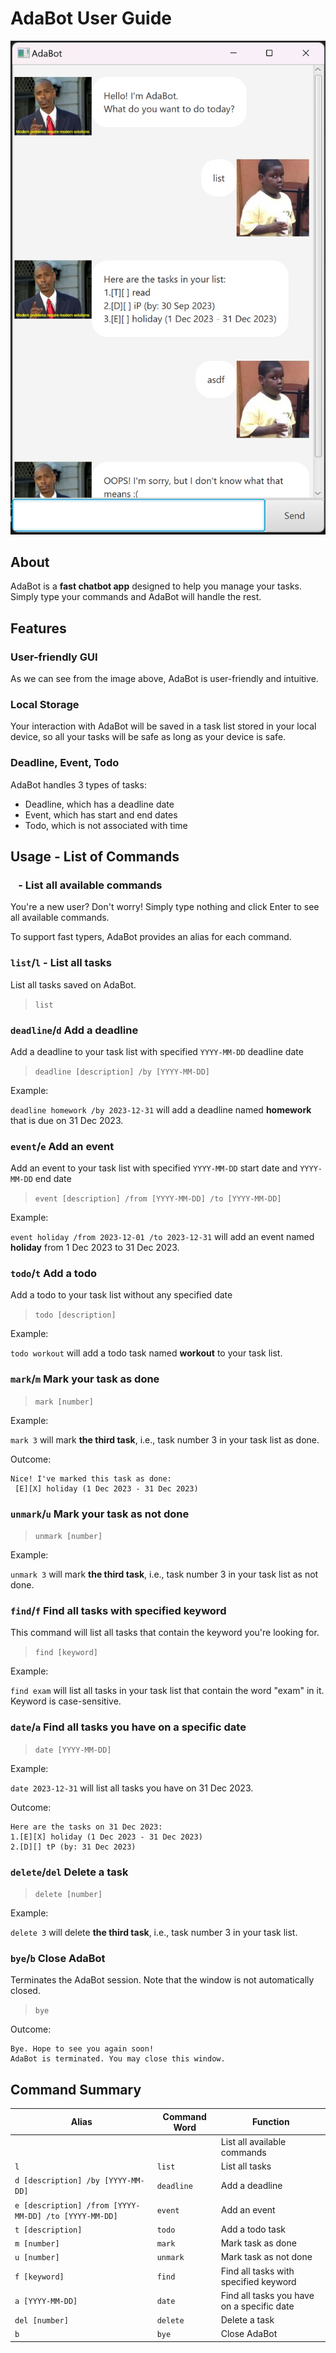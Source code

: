# AdaBot User Guide

![UI Example](Ui.png)

## About

AdaBot is a **fast chatbot app** designed to help you manage your tasks.
Simply type your commands and AdaBot will handle the rest.

## Features

### User-friendly GUI

As we can see from the image above, AdaBot is user-friendly and intuitive.

### Local Storage

Your interaction with AdaBot will be saved in a task list stored in your local device,
so all your tasks will be safe as long as your device is safe.

### Deadline, Event, Todo

AdaBot handles 3 types of tasks:

- Deadline, which has a deadline date
- Event, which has start and end dates
- Todo, which is not associated with time

## Usage - List of Commands

### ` ` - List all available commands

You're a new user? Don't worry! Simply type nothing and click Enter to see all available commands.

To support fast typers, AdaBot provides an alias for each command.

### `list`/`l` - List all tasks

List all tasks saved on AdaBot.

> `list`

### `deadline`/`d` Add a deadline

Add a deadline to your task list with specified `YYYY-MM-DD` deadline date

> `deadline [description] /by [YYYY-MM-DD]`

Example:

`deadline homework /by 2023-12-31` will add a deadline named **homework** that is due on 31 Dec 2023.

### `event`/`e` Add an event

Add an event to your task list with specified `YYYY-MM-DD` start date and `YYYY-MM-DD` end date

> `event [description] /from [YYYY-MM-DD] /to [YYYY-MM-DD]`

Example:

`event holiday /from 2023-12-01 /to 2023-12-31` will add an event named **holiday** from 1 Dec 2023 to 31 Dec 2023.

### `todo`/`t` Add a todo

Add a todo to your task list without any specified date

> `todo [description]`

Example:

`todo workout` will add a todo task named **workout** to your task list.

### `mark`/`m` Mark your task as done

> `mark [number]`

Example:

`mark 3` will mark **the third task**, i.e., task number 3 in your task list as done.

Outcome:

```
Nice! I've marked this task as done:
 [E][X] holiday (1 Dec 2023 - 31 Dec 2023)
```

### `unmark`/`u` Mark your task as not done

> `unmark [number]`

Example:

`unmark 3` will mark **the third task**, i.e., task number 3 in your task list as not done.

### `find`/`f` Find all tasks with specified keyword

This command will list all tasks that contain the keyword you're looking for.

> `find [keyword]`

Example:

`find exam` will list all tasks in your task list that contain the word "exam" in it. Keyword is case-sensitive.

### `date`/`a` Find all tasks you have on a specific date

> `date [YYYY-MM-DD]`

Example:

`date 2023-12-31` will list all tasks you have on 31 Dec 2023.

Outcome:

```
Here are the tasks on 31 Dec 2023:
1.[E][X] holiday (1 Dec 2023 - 31 Dec 2023)
2.[D][] tP (by: 31 Dec 2023)
```

### `delete`/`del` Delete a task

> `delete [number]`

Example:

`delete 3` will delete **the third task**, i.e., task number 3 in your task list.

### `bye`/`b` Close AdaBot

Terminates the AdaBot session. Note that the window is not automatically closed.

> `bye`

Outcome:

```
Bye. Hope to see you again soon!
AdaBot is terminated. You may close this window.
```

## Command Summary

| Alias                                                 | Command Word | Function                                   |
| ----------------------------------------------------- | ------------ | ------------------------------------------ |
| ` `                                                   | ` `          | List all available commands                |
| `l`                                                   | `list`       | List all tasks                             |
| `d [description] /by [YYYY-MM-DD]`                    | `deadline`   | Add a deadline                             |
| `e [description] /from [YYYY-MM-DD] /to [YYYY-MM-DD]` | `event`      | Add an event                               |
| `t [description]`                                     | `todo`       | Add a todo task                            |
| `m [number]`                                          | `mark`       | Mark task as done                          |
| `u [number]`                                          | `unmark`     | Mark task as not done                      |
| `f [keyword]`                                         | `find`       | Find all tasks with specified keyword      |
| `a [YYYY-MM-DD]`                                      | `date`       | Find all tasks you have on a specific date |
| `del [number]`                                        | `delete`     | Delete a task                              |
| `b`                                                   | `bye`        | Close AdaBot                               |
